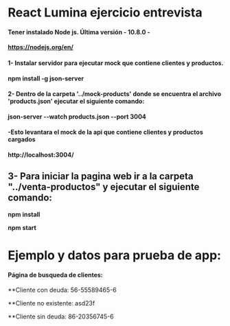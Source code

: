 # React Lumina ejercicio entrevista

#### Tener instalado Node js. Última versión - 10.8.0 -
**https://nodejs.org/en/**

#### 1- Instalar servidor para ejecutar mock que contiene clientes y productos.

**npm install -g json-server**

#### 2- Dentro de la carpeta '../mock-products' donde se encuentra el archivo 'products.json' ejecutar el siguiente comando:

**json-server --watch products.json --port 3004**
 
####  -Esto levantara el mock de la api que contiene clientes y productos cargados
   
 **http://localhost:3004/**

## 3- Para iniciar la pagina web ir a la carpeta "../venta-productos" y ejecutar el siguiente comando:

**npm install**

**npm start**

# Ejemplo y datos para prueba de app:

#### Página de busqueda de clientes:

**Cliente con deuda: 56-55589465-6

**Cliente no existente: asd23f

**Cliente sin deuda: 86-20356745-6

